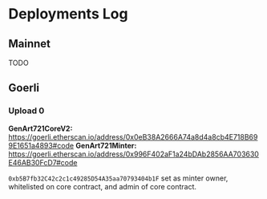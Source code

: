 # Deployments Log

## Mainnet

TODO

## Goerli

### Upload 0

**GenArt721CoreV2:** https://goerli.etherscan.io/address/0x0eB38A2666A74a8d4a8cb4E718B699E1651a4893#code
**GenArt721Minter:** https://goerli.etherscan.io/address/0x996F402aF1a24bDAb2856AA703630E46AB30FcD7#code

`0xb5B7fb32C42c2c1c49285D54A35aa70793404b1F` set as minter owner, whitelisted on core contract, and admin of core contract.
